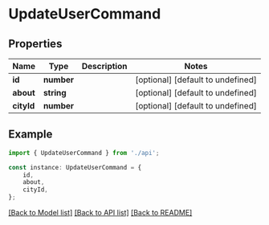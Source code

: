 # UpdateUserCommand


## Properties

Name | Type | Description | Notes
------------ | ------------- | ------------- | -------------
**id** | **number** |  | [optional] [default to undefined]
**about** | **string** |  | [optional] [default to undefined]
**cityId** | **number** |  | [optional] [default to undefined]

## Example

```typescript
import { UpdateUserCommand } from './api';

const instance: UpdateUserCommand = {
    id,
    about,
    cityId,
};
```

[[Back to Model list]](../README.md#documentation-for-models) [[Back to API list]](../README.md#documentation-for-api-endpoints) [[Back to README]](../README.md)
